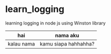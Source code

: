 # learn_logging

learning logging in node js using Winston library

|    hai     |       nama aku       |
| :--------: | :------------------: |
| kalau nama | kamu siapa hahhahha? |
